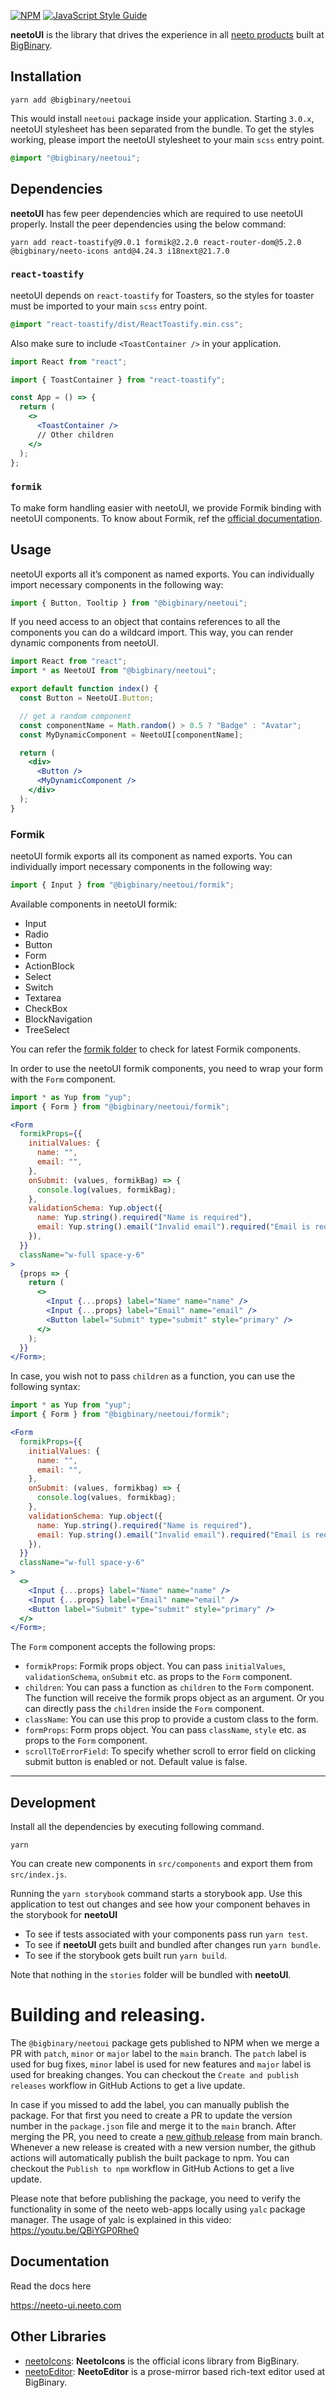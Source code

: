 [![NPM](https://img.shields.io/npm/v/@bigbinary/neetoui.svg)](https://www.npmjs.com/package/@bigbinary/neetoui)
[![JavaScript Style Guide](https://img.shields.io/badge/code_style-standard-brightgreen.svg)](https://standardjs.com)

**neetoUI** is the library that drives the experience in all
[neeto products](https://neeto.com/) built at
[BigBinary](https://www.bigbinary.com).

## Installation

```
yarn add @bigbinary/neetoui
```

This would install `neetoui` package inside your application. Starting `3.0.x`,
neetoUI stylesheet has been separated from the bundle. To get the styles
working, please import the neetoUI stylesheet to your main `scss` entry point.

```scss
@import "@bigbinary/neetoui";
```

## Dependencies

**neetoUI** has few peer dependencies which are required to use neetoUI
properly. Install the peer dependencies using the below command:

```
yarn add react-toastify@9.0.1 formik@2.2.0 react-router-dom@5.2.0 @bigbinary/neeto-icons antd@4.24.3 i18next@21.7.0
```

### `react-toastify`

neetoUI depends on `react-toastify` for Toasters, so the styles for toaster must
be imported to your main `scss` entry point.

```scss
@import "react-toastify/dist/ReactToastify.min.css";
```

Also make sure to include `<ToastContainer />` in your application.

```jsx
import React from "react";

import { ToastContainer } from "react-toastify";

const App = () => {
  return (
    <>
      <ToastContainer />
      // Other children
    </>
  );
};
```

### `formik`

To make form handling easier with neetoUI, we provide Formik binding with
neetoUI components. To know about Formik, ref the
[official documentation](https://formik.org/docs/overview).

## Usage

neetoUI exports all it’s component as named exports. You can individually import
necessary components in the following way:

```jsx
import { Button, Tooltip } from "@bigbinary/neetoui";
```

If you need access to an object that contains references to all the components
you can do a wildcard import. This way, you can render dynamic components from
neetoUI.

```jsx
import React from "react";
import * as NeetoUI from "@bigbinary/neetoui";

export default function index() {
  const Button = NeetoUI.Button;

  // get a random component
  const componentName = Math.random() > 0.5 ? "Badge" : "Avatar";
  const MyDynamicComponent = NeetoUI[componentName];

  return (
    <div>
      <Button />
      <MyDynamicComponent />
    </div>
  );
}
```

### Formik

neetoUI formik exports all its component as named exports. You can individually
import necessary components in the following way:

```jsx
import { Input } from "@bigbinary/neetoui/formik";
```

Available components in neetoUI formik:

- Input
- Radio
- Button
- Form
- ActionBlock
- Select
- Switch
- Textarea
- CheckBox
- BlockNavigation
- TreeSelect

You can refer the
[formik folder](https://github.com/bigbinary/neeto-ui/tree/main/src/components/formik)
to check for latest Formik components.

In order to use the neetoUI formik components, you need to wrap your form with
the `Form` component.

```jsx
import * as Yup from "yup";
import { Form } from "@bigbinary/neetoui/formik";

<Form
  formikProps={{
    initialValues: {
      name: "",
      email: "",
    },
    onSubmit: (values, formikBag) => {
      console.log(values, formikBag);
    },
    validationSchema: Yup.object({
      name: Yup.string().required("Name is required"),
      email: Yup.string().email("Invalid email").required("Email is required"),
    }),
  }}
  className="w-full space-y-6"
>
  {props => {
    return (
      <>
        <Input {...props} label="Name" name="name" />
        <Input {...props} label="Email" name="email" />
        <Button label="Submit" type="submit" style="primary" />
      </>
    );
  }}
</Form>;
```

In case, you wish not to pass `children` as a function, you can use the
following syntax:

```jsx
import * as Yup from "yup";
import { Form } from "@bigbinary/neetoui/formik";

<Form
  formikProps={{
    initialValues: {
      name: "",
      email: "",
    },
    onSubmit: (values, formikbag) => {
      console.log(values, formikbag);
    },
    validationSchema: Yup.object({
      name: Yup.string().required("Name is required"),
      email: Yup.string().email("Invalid email").required("Email is required"),
    }),
  }}
  className="w-full space-y-6"
>
  <>
    <Input {...props} label="Name" name="name" />
    <Input {...props} label="Email" name="email" />
    <Button label="Submit" type="submit" style="primary" />
  </>
</Form>;
```

The `Form` component accepts the following props:

- `formikProps`: Formik props object. You can pass `initialValues`,
  `validationSchema`, `onSubmit` etc. as props to the `Form` component.
- `children`: You can pass a function as `children` to the `Form` component. The
  function will receive the formik props object as an argument. Or you can
  directly pass the `children` inside the `Form` component.
- `className`: You can use this prop to provide a custom class to the form.
- `formProps`: Form props object. You can pass `className`, `style` etc. as
  props to the `Form` component.
- `scrollToErrorField`: To specify whether scroll to error field on clicking
  submit button is enabled or not. Default value is false.

---

## Development

Install all the dependencies by executing following command.

```
yarn
```

You can create new components in `src/components` and export them from
`src/index.js`.

Running the `yarn storybook` command starts a storybook app. Use this
application to test out changes and see how your component behaves in the
storybook for **neetoUI**

- To see if tests associated with your components pass run `yarn test`.
- To see if **neetoUI** gets built and bundled after changes run `yarn bundle`.
- To see if the storybook gets built run `yarn build`.

Note that nothing in the `stories` folder will be bundled with **neetoUI**.

# Building and releasing.

The `@bigbinary/neetoui` package gets published to NPM when we merge a PR with
`patch`, `minor` or `major` label to the `main` branch. The `patch` label is
used for bug fixes, `minor` label is used for new features and `major` label is
used for breaking changes. You can checkout the `Create and publish releases`
workflow in GitHub Actions to get a live update.

In case if you missed to add the label, you can manually publish the package.
For that first you need to create a PR to update the version number in the
`package.json` file and merge it to the `main` branch. After merging the PR, you
need to create a
[new github release](https://github.com/bigbinary/neeto-ui/releases/new) from
main branch. Whenever a new release is created with a new version number, the
github actions will automatically publish the built package to npm. You can
checkout the `Publish to npm` workflow in GitHub Actions to get a live update.

Please note that before publishing the package, you need to verify the
functionality in some of the neeto web-apps locally using `yalc` package
manager. The usage of yalc is explained in this video:
https://youtu.be/QBiYGP0Rhe0

## Documentation

Read the docs here

https://neeto-ui.neeto.com

## Other Libraries

- [neetoIcons](https://github.com/bigbinary/neeto-icons): **NeetoIcons** is the
  official icons library from BigBinary.
- [neetoEditor](https://github.com/bigbinary/neeto-editor-tiptap):
  **NeetoEditor** is a prose-mirror based rich-text editor used at BigBinary.
